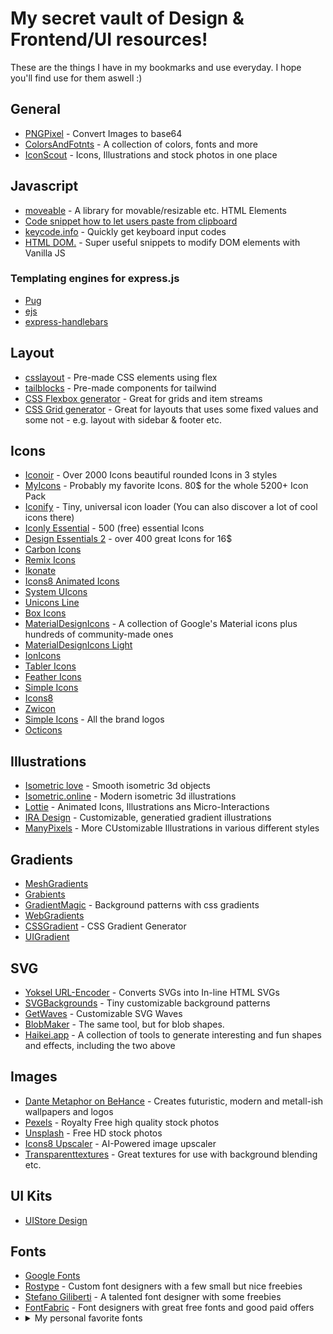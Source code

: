 # My secret vault of Design & Frontend/UI resources!
These are the things I have in my bookmarks and use everyday. I hope you'll find use for them aswell :)

## General
* [PNGPixel](https://png-pixel.com/) - Convert Images to base64
* [ColorsAndFotnts](https://www.colorsandfonts.com/) - A collection of colors, fonts and more
* [IconScout](https://iconscout.com/) - Icons, Illustrations and stock photos in one place

## Javascript
* [moveable](https://github.com/daybrush/moveable) - A library for movable/resizable etc. HTML Elements
* [Code snippet how to let users paste from clipboard](https://stackoverflow.com/questions/6333814/how-does-the-paste-image-from-clipboard-functionality-work-in-gmail-and-google-c)
* [keycode.info](https://keycode.info/) - Quickly get keyboard input codes
* [HTML DOM.](https://htmldom.dev/) - Super useful snippets to modify DOM elements with Vanilla JS 

### Templating engines for express.js
* [Pug](https://pugjs.org/api/getting-started.html)
* [ejs](https://ejs.co)
* [express-handlebars](https://www.npmjs.com/package/express-handlebars)

## Layout
* [csslayout](https://csslayout.io/patterns/) - Pre-made CSS elements using flex
* [tailblocks](https://mertjf.github.io/tailblocks/) - Pre-made components for tailwind
* [CSS Flexbox generator](https://flexgenerator.com/) - Great for grids and item streams
* [CSS Grid generator](https://cssgrid-generator.netlify.app/) - Great for layouts that uses some fixed values and some not - e.g. layout with sidebar & footer etc.

## Icons
* [Iconoir](https://iconoir.com/) - Over 2000 Icons beautiful rounded Icons in 3 styles
* [MyIcons](https://myicons.co) - Probably my favorite Icons. 80$ for the whole 5200+ Icon Pack
* [Iconify](https://iconify.design/) - Tiny, universal icon loader (You can also discover a lot of cool icons there)
* [Iconly Essential](https://ui8.net/piqodesign/products/iconly-essential-icons) - 500 (free) essential Icons
* [Design Essentials 2](https://ui8.net/aps/products/design-essentials-2) - over 400 great Icons for 16$
* [Carbon Icons](https://www.carbondesignsystem.com/guidelines/icons/library/)
* [Remix Icons](http://remixicon.com/)
* [Ikonate](https://ikonate.com/)
* [Icons8 Animated Icons](https://icons8.com/animated-icons)
* [System UIcons](https://systemuicons.com/)
* [Unicons Line](https://iconscout.com/unicons/explore/line)
* [Box Icons](https://boxicons.com/)
* [MaterialDesignIcons](https://materialdesignicons.com) - A collection of Google's Material icons plus hundreds of community-made ones
* [MaterialDesignIcons Light](https://creativemarket.com/templarian/348441-Material-Design-Icons-Light)
* [IonIcons](https://ionicons.com/)
* [Tabler Icons](https://tablericons.com/)
* [Feather Icons](https://feathericons.com/)
* [Simple Icons](https://simpleicons.org/)
* [Icons8](https://icons8.com)
* [Zwicon](https://www.zwicon.com)
* [Simple Icons](https://simpleicons.org) - All the brand logos
* [Octicons](https://octicons-primer.vercel.app/octicons)

## Illustrations
* [Isometric love](https://www.isometriclove.com/) - Smooth isometric 3d objects
* [Isometric.online](https://isometric.online/) - Modern isometric 3d illustrations
* [Lottie](https://lottiefiles.com/popular?sort=all-time) - Animated Icons, Illustrations ans Micro-Interactions
* [IRA Design](https://iradesign.io) - Customizable, generatied gradient illustrations
* [ManyPixels](https://www.manypixels.co/gallery/) - More CUstomizable Illustrations in various different styles

## Gradients
* [MeshGradients](https://www.ls.graphics/meshgradients)
* [Grabients](https://www.grabient.com/)
* [GradientMagic](https://www.gradientmagic.com/) - Background patterns with css gradients
* [WebGradients](https://webgradients.com/)
* [CSSGradient](https://cssgradient.io/) - CSS Gradient Generator
* [UIGradient](https://uigradients.com/)

## SVG
* [Yoksel URL-Encoder](https://yoksel.github.io/url-encoder/) - Converts SVGs into In-line HTML SVGs
* [SVGBackgrounds](https://www.svgbackgrounds.com/) - Tiny customizable background patterns
* [GetWaves](https://getwaves.io) - Customizable SVG Waves
* [BlobMaker](https://www.blobmaker.app) - The same tool, but for blob shapes.
* [Haikei.app](https://haikei.app) - A collection of tools to generate interesting and fun shapes and effects, including the two above

## Images
* [Dante Metaphor on BeHance](https://www.behance.net/dantemetaphor) - Creates futuristic, modern and metall-ish wallpapers and logos
* [Pexels](https://pexels.com) - Royalty Free high quality stock photos
* [Unsplash](https://unsplash.com) - Free HD stock photos
* [Icons8 Upscaler](https://icons8.com/upscaler) - AI-Powered image upscaler
* [Transparenttextures](https://www.transparenttextures.com) - Great textures for use with background blending etc.

## UI Kits
* [UIStore Design](https://www.uistore.design)

## Fonts
* [Google Fonts](https://fonts.google.com/)
* [Rostype](http://rostype.com) - Custom font designers with a few small but nice freebies
* [Stefano Giliberti](https://www.brumale.xyz/) - A talented font designer with some freebies
* [FontFabric](https://www.fontfabric.com/) - Font designers with great free fonts and good paid offers
* <details>
  <summary>My personal favorite fonts</summary>
    <br><h2>Header Fonts</h2>
    <ul>
      <li>
        <details>
        <summary>Helvetica 83 Wide</summary>
          <img src="fonts/helvetica.png">
          <a href="https://www.fonts.com/font/linotype/neue-helvetica/83-extended-heavy">Buy</a><br><br>
        </details>
      </li>
      <li>
        <details>
        <summary>Do Hyeon</summary>
          <img src="fonts/hyeon.png">
          <a href="https://fonts.google.com/specimen/Do+Hyeon">Download</a><br><br>
        </details>
      </li>
      <li>
        <details>
        <summary>URW Geometric</summary>
          <img src="fonts/urw.png">
          <a href="https://www.myfonts.com/fonts/urw/geometric/">Buy</a><br><br>
        </details>
      </li>
    </ul>
    <br><h2>Text Block Fonts</h2>
    <ul>
      <li>
        <details>
        <summary>San Francisco Display</summary>
          <img src="fonts/sanfrancisco.png">
          <a href="https://developer.apple.com/fonts/">Download</a><br><br>
        </details>
      </li>
      <li>
        <details>
        <summary>Sequel Sans</summary>
          <img src="fonts/sequel.png">
          <a href="https://www.myfonts.com/fonts/ogj-typedesign/sequel-sans/">Buy</a><br><br>
        </details>
      </li>
      <li>
        <details>
        <summary>Titillium Web</summary>
          <img src="fonts/titillium.png">
          <a href="https://fonts.google.com/specimen/Titillium+Web">Download</a><br><br>
        </details>
      </li>
      <li>
        <details>
        <summary>Poppins</summary>
          <img src="fonts/poppins.png">
          <a href="https://fonts.google.com/specimen/Poppins">Download</a><br><br>
        </details>
      </li>
    </ul>
    <br><h2>Serif Fonts <sub><small><i>(Goes best with Headings)</i></small></sub></h2>
    <ul>
      <li>
        <details>
        <summary>New York</summary>
          <img src="fonts/newyork.png">
          <a href="https://developer.apple.com/fonts/">Download</a><br><br>
        </details>
      </li>
      <li>
        <details>
        <summary>Sparkling Moscow</summary>
          <img src="fonts/moscow.png">
          <a href="https://creativemarket.com/sensatype/4422537-Sparkling-Moscow-Font-Duo">Buy</a><br><br>
        </details>
      </li>
      <li>
        <details>
        <summary>Trajan Pro 3</summary>
          <img src="fonts/trajan.png">
          <a href="https://www.azfonts.de/load_font/trajan-pro-3.html">Download</a><br><br>
        </details>
      </li>
      <li>
        <details>
        <summary>Winchester</summary>
          <img src="fonts/winchester.png">
          <a href="https://www.dafont.com/winchester-2.font">Download</a><br><br>
        </details>
      </li>
    </ul>
  </details>  
